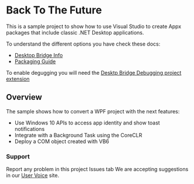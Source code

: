 # Back To The Future

This is a sample project to show how to use Visual Studio to create Appx packages that include classic .NET Desktop applications.

To understand the different options you have check these docs:

- [Desktop Bridge Info](https://developer.microsoft.com/en-us/windows/bridges/desktop)
- [Packaging Guide](https://docs.microsoft.com/en-us/windows/uwp/porting/desktop-to-uwp-packaging-dot-net)

To enable degugging you will need the [Desktp Bridge Debugging project extension](https://marketplace.visualstudio.com/items?itemName=VisualStudioProductTeam.DesktoptoUWPPackagingProject)

## Overview

The sample shows how to convert a WPF project with the next features:
- Use Windows 10 APIs to access app identity and show toast notifications
- Integrate with a Background Task using the CoreCLR
- Deploy a COM object created with VB6

### Support

Report any problem in this project Issues tab
We are accepting suggestions in our [User Voice](https://wpdev.uservoice.com/forums/110705-universal-windows-platform/category/161895-desktop-bridge-centennial) site.